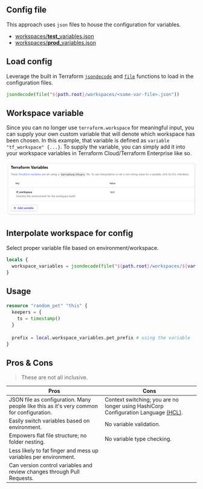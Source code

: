 ## Config file 

This approach uses `json` files to house the configuration for variables. 

- [workspaces/**test**_variables.json](./workspaces/test_variables.json)
- [workspaces/**prod**_variables.json](./workspaces/prod_variables.json)

## Load config

Leverage the built in Terraform [`jsondecode`](https://www.terraform.io/docs/configuration/functions/jsondecode.html) and [`file`](https://www.terraform.io/docs/configuration/functions/file.html) functions to load in the configuration files.

```tf
jsondecode(file("${path.root}/workspaces/<some-var-file>.json"))
```

## Workspace variable

Since you can no longer use `terraform.workspace` for meaningful input, you can supply your own custom variable that will denote which workspace has been chosen. In this example, that variable is defined as `variable "tf_workspace" {...}`. To supply the variable, you can simply add it into your workspace variables in Terraform Cloud/Terraform Enterprise like so.

![tf_workspace](./docs/tf_workspace.png)

## Interpolate workspace for config

Select proper variable file based on environment/workspace.

```tf
locals {
  workspace_variables = jsondecode(file("${path.root}/workspaces/${var.tf_workspace}_variables.json")) # evaluates to test_variables.json
}
```

## Usage

```tf
resource "random_pet" "this" {
  keepers = {
    ts = timestamp()
  }
  
  prefix = local.workspace_variables.pet_prefix # using the variable
}
```

## Pros & Cons

> These are not all inclusive.

| Pros | Cons |
| ---- | ---- |
| JSON file as configuration. Many people like this as it's very common for configuration. | Context switching; you are no longer using HashiCorp Configuration Language [(HCL)](https://www.terraform.io/docs/configuration/index.html). |
| Easily switch variables based on environment. | No variable validation. |
| Empowers flat file structure; no folder nesting. | No variable type checking. |
| Less likely to fat finger and mess up variables per environment. | |
| Can version control variables and review changes through Pull Requests. | |

